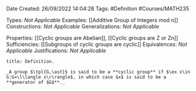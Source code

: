 <div class="topSpace"></div>

Date Created: 26/09/2022 14:04:28
Tags: #Definition #Courses/MATH235

Types: _Not Applicable_
Examples: [[Additive Group of Integers mod n]]
Constructions: _Not Applicable_
Generalizations: _Not Applicable_

Properties: [[Cyclic groups are Abelian]], [[Cyclic groups are Z or Zn]]
Sufficiencies: [[Subgroups of cyclic groups are cyclic]]
Equivalences: _Not Applicable_
Justifications: _Not Applicable_

``` ad-Definition
title: Definition.

_A group $\tpl{G,\ast}$ is said to be a **cyclic group** if $\ex x\in G:G=\l\langle x\r\rangle$, in which case $x$ is said to be a **generator of $G$**._

```
